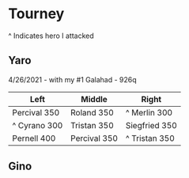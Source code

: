 # Tourney

^ Indicates hero I attacked

## Yaro

4/26/2021 - with my #1 Galahad - 926q

Left | Middle | Right
---- | ------ | ----- 
Percival 350 | Roland 350 | ^ Merlin 300
^ Cyrano 300 | Tristan 350 | Siegfried 350
Pernell 400 | Percival 350 | ^ Tristan 350


## Gino
